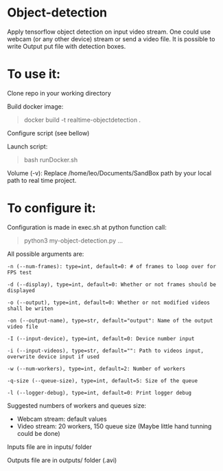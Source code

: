 # Object-detection

Apply tensorflow object detection on input video stream. One could use webcam (or any other device) stream or send a video file. It is possible to write Output put file with detection boxes.

# To use it:

Clone repo in your working directory

Build docker image:

> docker build -t realtime-objectdetection .

Configure script (see bellow)

Launch script:

> bash runDocker.sh

Volume (-v): Replace /home/leo/Documents/SandBox path by your local path to real time project.

# To configure it:

Configuration is made in exec.sh at python function call:

> python3 my-object-detection.py ...

All possible arguments are:

```
-n (--num-frames): type=int, default=0: # of frames to loop over for FPS test

-d (--display), type=int, default=0: Whether or not frames should be displayed

-o (--output), type=int, default=0: Whether or not modified videos shall be writen

-on (--output-name), type=str, default="output": Name of the output video file

-I (--input-device), type=int, default=0: Device number input

-i (--input-videos), type=str, default="": Path to videos input, overwrite device input if used

-w (--num-workers), type=int, default=2: Number of workers

-q-size (--queue-size), type=int, default=5: Size of the queue

-l (--logger-debug), type=int, default=0: Print logger debug

```
Suggested numbers of workers and queues size:

- Webcam stream: default values
- Video stream: 20 workers, 150 queue size (Maybe little hand tunning could be done)

Inputs file are in inputs/ folder

Outputs file are in outputs/ folder (.avi)
